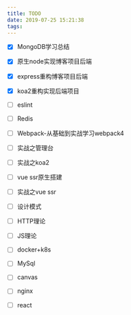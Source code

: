 ```yaml
---
title: TODO
date: 2019-07-25 15:21:38
tags:
---
```


* [x] MongoDB学习总结
* [x] 原生node实现博客项目后端
* [x] express重构博客项目后端
* [x] koa2重构实现后端项目
* [ ] eslint
* [ ] Redis
* [ ] Webpack-从基础到实战学习webpack4
* [ ] 实战之管理台
* [ ] 实战之koa2
* [ ] vue ssr原生搭建
* [ ] 实战之vue ssr
* [ ] 设计模式
* [ ] HTTP理论
* [ ] JS理论
* [ ] docker+k8s
* [ ] MySql
* [ ] canvas
* [ ] nginx
* [ ] react




